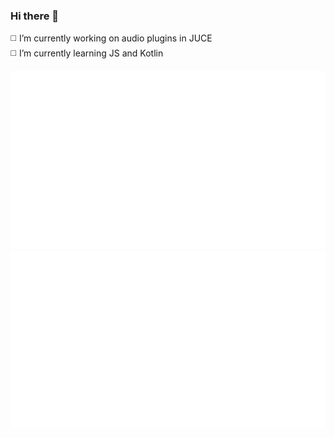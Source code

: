 ### Hi there 👋


◻️  I’m currently working on audio plugins in JUCE<br />◻️  I’m currently learning JS and Kotlin
<!--
**jarekkopaczewski/jarekkopaczewski** is a ✨ _special_ ✨ repository because its `README.md` (this file) appears on your GitHub profile.

Here are some ideas to get you started:

- 🔭 I’m currently working on 
- 🌱 I’m currently learning ...
- 👯 I’m looking to collaborate on ...
- 🤔 I’m looking for help with ...
- 💬 Ask me about ...
- 📫 How to reach me: ...
- 😄 Pronouns: ...
- ⚡ Fun fact: ...
-->

![Lang](https://github.com/jarekkopaczewski/Stats/blob/324c7522d3ba0f2459523d15b892fbb0dee3b8dd/generated/languages.svg) 
![Stats](https://github.com/jarekkopaczewski/Stats/blob/b6363c059fb787e7e01c20dbf0b90b5880488843/generated/overview.svg)

